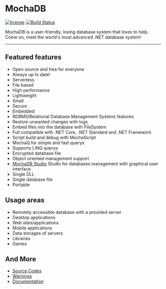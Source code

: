 # MochaDB

[![license](https://camo.githubusercontent.com/890acbdcb87868b382af9a4b1fac507b9659d9bf/68747470733a2f2f696d672e736869656c64732e696f2f62616467652f6c6963656e73652d4d49542d626c75652e737667)](https://opensource.org/licenses/MIT) [![Build Status](https://travis-ci.com/mertcandav/MochaDB.svg?branch=master)](https://travis-ci.com/mertcandav/MochaDB)

MochaDB is a user-friendly, loving database system that loves to help.
Come on, meet the world's most advanced .NET database system!

---

## Featured features
- Open source and free for everyone
- Always up to date!
- Serverless
- File based
- High performance
- Lightweight
- Small
- Secure
- Embedded
- RDBMS(Relational Database Management System) features
- Restore unwanted changes with logs
- Embed files into the database with FileSystem
- Full compatible with .NET Core, .NET Standard and .NET Framework
- Script build and debug with MochaScript
- MochaQ for simple and fast querys
- Supports LINQ querys
- Encrypted database file
- Object oriented management support
- [MochaDB Studio](https://github.com/mertcandav/MochaDBStudio) Studio for databases management with graphical user interface
- Single DLL
- Single database file
- Portable

## Usage areas
- Remotely accessible database with a provided server
- Desktop applications
- Web sites/applications
- Mobile applications
- Data storages of servers
- Libraries
- Games

## And More

- [Source Codes](https://github.com/mertcandav/MochaDB)
- [Warnings](https://github.com/mertcandav/MochaDB/wiki/Warnings)
- [Documentation](https://github.com/mertcandav/MochaDB/wiki)
